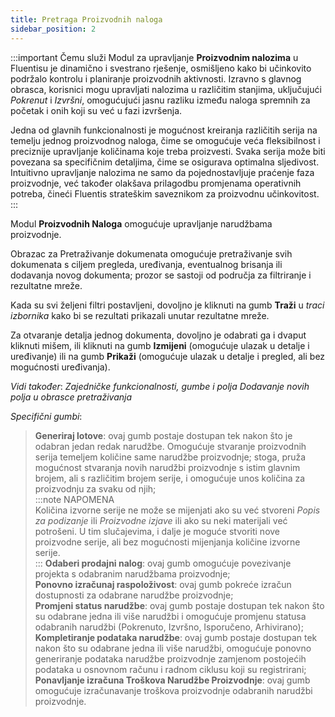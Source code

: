 ```yaml
---
title: Pretraga Proizvodnih naloga 
sidebar_position: 2
---
```


:::important Čemu služi 
Modul za upravljanje **Proizvodnim nalozima** u Fluentisu je dinamično i svestrano rješenje, osmišljeno kako bi učinkovito podržalo kontrolu i planiranje proizvodnih aktivnosti. Izravno s glavnog obrasca, korisnici mogu upravljati nalozima u različitim stanjima, uključujući *Pokrenut* i *Izvršni*, omogućujući jasnu razliku između naloga spremnih za početak i onih koji su već u fazi izvršenja.

Jedna od glavnih funkcionalnosti je mogućnost kreiranja različitih serija na temelju jednog proizvodnog naloga, čime se omogućuje veća fleksibilnost i preciznije upravljanje količinama koje treba proizvesti. Svaka serija može biti povezana sa specifičnim detaljima, čime se osigurava optimalna sljedivost. Intuitivno upravljanje nalozima ne samo da pojednostavljuje praćenje faza proizvodnje, već također olakšava prilagodbu promjenama operativnih potreba, čineći Fluentis strateškim saveznikom za proizvodnu učinkovitost.  
:::

Modul **Proizvodnih Naloga** omogućuje upravljanje narudžbama proizvodnje. 

Obrazac za Pretraživanje dokumenata omogućuje pretraživanje svih dokumenata s ciljem pregleda, uređivanja, eventualnog brisanja ili dodavanja novog dokumenta; prozor se sastoji od područja za filtriranje i rezultatne mreže.

Kada su svi željeni filtri postavljeni, dovoljno je kliknuti na gumb **Traži** u *traci izbornika* kako bi se rezultati prikazali unutar rezultatne mreže.

Za otvaranje detalja jednog dokumenta, dovoljno je odabrati ga i dvaput kliknuti mišem, ili kliknuti na gumb **Izmijeni** (omogućuje ulazak u detalje i uređivanje) ili na gumb **Prikaži** (omogućuje ulazak u detalje i pregled, ali bez mogućnosti uređivanja). 

*Vidi također*:
*Zajedničke funkcionalnosti, gumbe i polja*
*Dodavanje novih polja u obrasce pretraživanja*

*Specifični gumbi*:

> **Generiraj lotove**: ovaj gumb postaje dostupan tek nakon što je odabran jedan redak narudžbe. Omogućuje stvaranje proizvodnih serija temeljem količine same narudžbe proizvodnje; stoga, pruža mogućnost stvaranja novih narudžbi proizvodnje s istim glavnim brojem, ali s različitim brojem serije, i omogućuje unos količina za proizvodnju za svaku od njih;     
:::note NAPOMENA  
Količina izvorne serije ne može se mijenjati ako su već stvoreni *Popis za podizanje* ili *Proizvodne izjave* ili ako su neki materijali već potrošeni. U tim slučajevima, i dalje je moguće stvoriti nove proizvodne serije, ali bez mogućnosti mijenjanja količine izvorne serije.           
:::
> **Odaberi prodajni nalog**: ovaj gumb omogućuje povezivanje projekta s odabranim narudžbama proizvodnje;      
> **Ponovno izračunaj raspoloživost**: ovaj gumb pokreće izračun dostupnosti za odabrane narudžbe proizvodnje;      
> **Promjeni status narudžbe**: ovaj gumb postaje dostupan tek nakon što su odabrane jedna ili više narudžbi i omogućuje promjenu statusa odabranih narudžbi (Pokrenuto, Izvršno, Isporučeno, Arhivirano);       
> **Kompletiranje podataka narudžbe**: ovaj gumb postaje dostupan tek nakon što su odabrane jedna ili više narudžbi, omogućuje ponovno generiranje podataka narudžbe proizvodnje zamjenom postojećih podataka u osnovnom računu i radnom ciklusu koji su registrirani;    
> **Ponavljanje izračuna Troškova Narudžbe Proizvodnje**: ovaj gumb omogućuje izračunavanje troškova proizvodnje odabranih narudžbi proizvodnje.     




